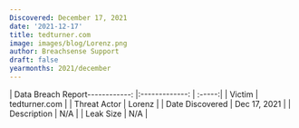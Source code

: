 ```yaml
---
Discovered: December 17, 2021
date: '2021-12-17'
title: tedturner.com
image: images/blog/Lorenz.png
author: Breachsense Support
draft: false
yearmonths: 2021/december
---
```


| Data Breach Report------------:   |:-------------:    | :-----:|
| Victim    | tedturner.com      | 
| Threat Actor    | Lorenz      | 
| Date Discovered    | Dec 17, 2021      | 
| Description    | N/A      | 
| Leak Size    | N/A      | 

